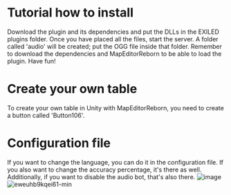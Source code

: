 # Tutorial how to install
Download the plugin and its dependencies and put the DLLs in the EXILED plugins folder. Once you have placed all the files, start the server. A folder called 'audio' will be created; put the OGG file inside that folder. Remember to download the dependencies and MapEditorReborn to be able to load the plugin. Have fun!
# Create your own table
To create your own table in Unity with MapEditorReborn, you need to create a button called 'Button106'.
# Configuration file
If you want to change the language, you can do it in the configuration file. If you also want to change the accuracy percentage, it's there as well. Additionally, if you want to disable the audio bot, that's also there.
![image](https://github.com/TheNewR00t/FemurBreaker-SCP-SL-Plugin/assets/126024362/1e08bafb-6c6d-4b68-8700-208f55c04d27)
![eweuhb9kqei61-min](https://github.com/TheNewR00t/FemurBreaker-SCP-SL-Plugin/assets/126024362/87373521-4486-47eb-ab0e-61712c575969)

